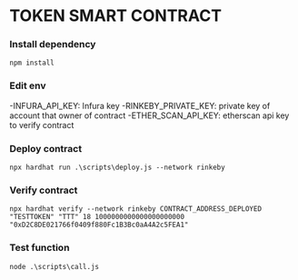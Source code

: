 # TOKEN SMART CONTRACT


### Install dependency
```
npm install
```
### Edit env
-INFURA_API_KEY: Infura key
-RINKEBY_PRIVATE_KEY: private key of account that owner of contract
-ETHER_SCAN_API_KEY: etherscan api key to verify contract

### Deploy contract
```
npx hardhat run .\scripts\deploy.js --network rinkeby
```
### Verify contract
```
npx hardhat verify --network rinkeby CONTRACT_ADDRESS_DEPLOYED "TESTTOKEN" "TTT" 18 1000000000000000000000 "0xD2C8DE021766f0409f880Fc1B3Bc0aA4A2c5FEA1"
```
### Test function
```
node .\scripts\call.js
```


